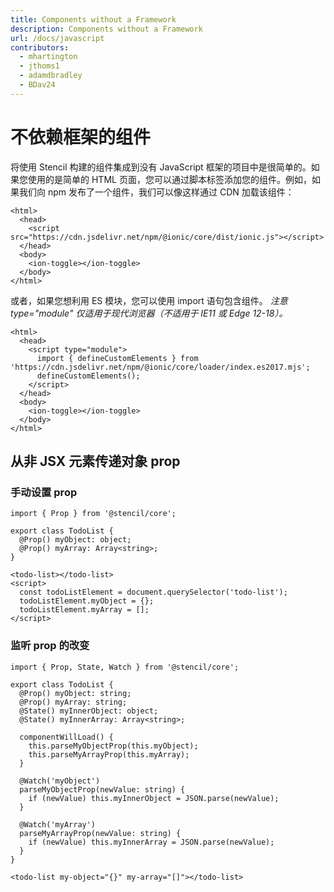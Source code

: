 ```yaml
---
title: Components without a Framework
description: Components without a Framework
url: /docs/javascript
contributors:
  - mhartington
  - jthoms1
  - adamdbradley
  - BDav24
---
```


# 不依赖框架的组件

将使用 Stencil 构建的组件集成到没有 JavaScript 框架的项目中是很简单的。如果您使用的是简单的 HTML 页面，您可以通过脚本标签添加您的组件。例如，如果我们向 npm 发布了一个组件，我们可以像这样通过 CDN 加载该组件：

```markup
<html>
  <head>
    <script src="https://cdn.jsdelivr.net/npm/@ionic/core/dist/ionic.js"></script>
  </head>
  <body>
    <ion-toggle></ion-toggle>
  </body>
</html>
```

或者，如果您想利用 ES 模块，您可以使用 import 语句包含组件。 _注意 type="module" 仅适用于现代浏览器（不适用于 IE11 或 Edge 12-18）。_

```markup
<html>
  <head>
    <script type="module">
      import { defineCustomElements } from 'https://cdn.jsdelivr.net/npm/@ionic/core/loader/index.es2017.mjs';
      defineCustomElements();
    </script>
  </head>
  <body>
    <ion-toggle></ion-toggle>
  </body>
</html>
```

## 从非 JSX 元素传递对象 prop

### 手动设置 prop

```tsx
import { Prop } from '@stencil/core';

export class TodoList {
  @Prop() myObject: object;
  @Prop() myArray: Array<string>;
}
```

```tsx
<todo-list></todo-list>
<script>
  const todoListElement = document.querySelector('todo-list');
  todoListElement.myObject = {};
  todoListElement.myArray = [];
</script>
```

### 监听 prop 的改变

```tsx
import { Prop, State, Watch } from '@stencil/core';

export class TodoList {
  @Prop() myObject: string;
  @Prop() myArray: string;
  @State() myInnerObject: object;
  @State() myInnerArray: Array<string>;

  componentWillLoad() {
    this.parseMyObjectProp(this.myObject);
    this.parseMyArrayProp(this.myArray);
  }

  @Watch('myObject')
  parseMyObjectProp(newValue: string) {
    if (newValue) this.myInnerObject = JSON.parse(newValue);
  }

  @Watch('myArray')
  parseMyArrayProp(newValue: string) {
    if (newValue) this.myInnerArray = JSON.parse(newValue);
  }
}
```

```tsx
<todo-list my-object="{}" my-array="[]"></todo-list>
```
